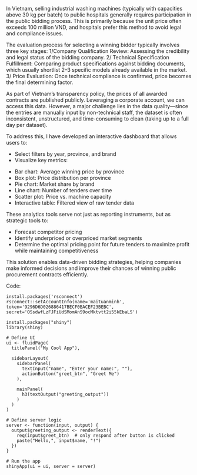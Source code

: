 In Vietnam, selling industrial washing machines (typically with capacities above 30 kg per batch) to public hospitals generally requires participation in the public bidding process. This is primarily because the unit price often exceeds 100 million VND, and hospitals prefer this method to avoid legal and compliance issues.

The evaluation process for selecting a winning bidder typically involves three key stages:
1/Company Qualification Review: Assessing the credibility and legal status of the bidding company.
2/ Technical Specification Fulfillment: Comparing product specifications against bidding documents, which usually shortlist 2–3 specific models already available in the market.
3/ Price Evaluation: Once technical compliance is confirmed, price becomes the final determining factor.

As part of Vietnam’s transparency policy, the prices of all awarded contracts are published publicly. Leveraging a corporate account, we can access this data. However, a major challenge lies in the data quality—since the entries are manually input by non-technical staff, the dataset is often inconsistent, unstructured, and time-consuming to clean (taking up to a full day per dataset).

To address this, I have developed an interactive dashboard that allows users to:
- Select filters by year, province, and brand
- Visualize key metrics:
+ Bar chart: Average winning price by province
+ Box plot: Price distribution per province
+ Pie chart: Market share by brand
+ Line chart: Number of tenders over time
+ Scatter plot: Price vs. machine capacity
+ Interactive table: Filtered view of raw tender data

These analytics tools serve not just as reporting instruments, but as strategic tools to:
+ Forecast competitor pricing
+ Identify underpriced or overpriced market segments
+ Determine the optimal pricing point for future tenders to maximize profit while maintaining competitiveness

This solution enables data-driven bidding strategies, helping companies make informed decisions and improve their chances of winning public procurement contracts efficiently.

Code: 
```{r}
install.packages('rsconnect')
rsconnect::setAccountInfo(name='maituanminh', token='9296D6D026886417BECF0BACEF23BEBC', secret='OSsdwfLzFJFiUdSMomAnS9ocMktvtt2i55kEbaLS')

install.packages("shiny")
library(shiny)

# Define UI
ui <- fluidPage(
  titlePanel("My Cool App"),
  
  sidebarLayout(
    sidebarPanel(
      textInput("name", "Enter your name:", ""),
      actionButton("greet_btn", "Greet Me")
    ),
    
    mainPanel(
      h3(textOutput("greeting_output"))
    )
  )
)

# Define server logic
server <- function(input, output) {
  output$greeting_output <- renderText({
    req(input$greet_btn)  # only respond after button is clicked
    paste("Hello,", input$name, "!")
  })
}

# Run the app
shinyApp(ui = ui, server = server)


```

